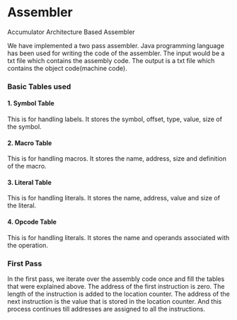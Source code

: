 # Assembler
Accumulator Architecture Based Assembler

We have implemented a two pass assembler. Java programming language has been used for writing the code of the assembler. The input would be a txt file which contains the assembly code. The output is a txt file which contains the object code(machine code).

 ### Basic Tables used
 #### 1. Symbol Table
 This is for handling labels. It stores the symbol, offset, type, value, size of the symbol. 
 #### 2. Macro Table
 This is for handling macros. It stores the name, address, size and definition of the macro. 
 #### 3. Literal Table
 This is for handling literals. It stores the name, address, value and size of the literal.
 #### 4. Opcode Table
 This is for handling literals. It stores the name and operands associated with the operation.

 ### First Pass
 In the first pass, we iterate over the assembly code once and fill the tables that were explained above. The address of the first instruction is zero. The length of the instruction is added to the location counter. The address of the next instruction is the value that is stored in the location counter. And this process continues till addresses are assigned to all the instructions. 
